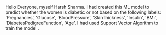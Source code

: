 Hello Everyone, myself Harsh Sharma.
I had created this ML model to predict whether the women is diabetic or not based on the following labels: 'Pregnancies', 'Glucose', 'BloodPressure', 'SkinThickness', 'Insulin',
       'BMI', 'DiabetesPedigreeFunction', 'Age'.
I had used Support Vector Algorithm to train the model .
